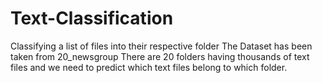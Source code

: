 # Text-Classification
Classifying a list of files into their respective folder
The Dataset has been taken from 20_newsgroup
There are 20 folders having thousands of text files and we need to predict which text files belong to which folder.

